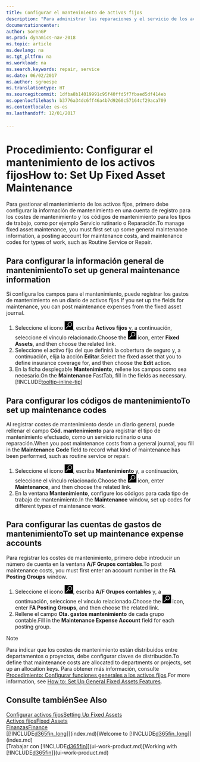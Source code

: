 ```yaml
---
title: Configurar el mantenimiento de activos fijos
description: "Para administrar las reparaciones y el servicio de los activos fijos, puede especificar información de mantenimiento general, códigos para el tipo de trabajo y una cuenta de mayor para costes."
documentationcenter: 
author: SorenGP
ms.prod: dynamics-nav-2018
ms.topic: article
ms.devlang: na
ms.tgt_pltfrm: na
ms.workload: na
ms.search.keywords: repair, service
ms.date: 06/02/2017
ms.author: sgroespe
ms.translationtype: HT
ms.sourcegitcommit: 1dfba8b14019991c95f40ffd5f7fbaed5df414eb
ms.openlocfilehash: b3776a34dc6ff46a4b7d9260c57164cf29aca709
ms.contentlocale: es-es
ms.lasthandoff: 12/01/2017

---
```

# <a name="how-to-set-up-fixed-asset-maintenance"></a><span data-ttu-id="d2e54-103">Procedimiento: Configurar el mantenimiento de los activos fijos</span><span class="sxs-lookup"><span data-stu-id="d2e54-103">How to: Set Up Fixed Asset Maintenance</span></span>
<span data-ttu-id="d2e54-104">Para gestionar el mantenimiento de los activos fijos, primero debe configurar la información de mantenimiento en una cuenta de registro para los costes de mantenimiento y los códigos de mantenimiento para los tipos de trabajo, como por ejemplo Servicio rutinario o Reparación.</span><span class="sxs-lookup"><span data-stu-id="d2e54-104">To manage fixed asset maintenance, you must first set up some general maintenance information, a posting account for maintenance costs, and maintenance codes for types of work, such as Routine Service or Repair.</span></span>

## <a name="to-set-up-general-maintenance-information"></a><span data-ttu-id="d2e54-105">Para configurar la información general de mantenimiento</span><span class="sxs-lookup"><span data-stu-id="d2e54-105">To set up general maintenance information</span></span>
<span data-ttu-id="d2e54-106">Si configura los campos para el mantenimiento, puede registrar los gastos de mantenimiento en un diario de activos fijos.</span><span class="sxs-lookup"><span data-stu-id="d2e54-106">If you set up the fields for maintenance, you can post maintenance expenses from the fixed asset journal.</span></span>

1. <span data-ttu-id="d2e54-107">Seleccione el icono ![Buscar página o informe](media/ui-search/search_small.png "icono Buscar página o informe"), escriba **Activos fijos** y, a continuación, seleccione el vínculo relacionado.</span><span class="sxs-lookup"><span data-stu-id="d2e54-107">Choose the ![Search for Page or Report](media/ui-search/search_small.png "Search for Page or Report icon") icon, enter **Fixed Assets**, and then choose the related link.</span></span>
2. <span data-ttu-id="d2e54-108">Seleccione el activo fijo del que definirá la cobertura de seguro y, a continuación, elija la acción **Editar**.</span><span class="sxs-lookup"><span data-stu-id="d2e54-108">Select the fixed asset that you to define insurance coverage for, and then choose the **Edit** action.</span></span>
3. <span data-ttu-id="d2e54-109">En la ficha desplegable **Mantenimiento**, rellene los campos como sea necesario.</span><span class="sxs-lookup"><span data-stu-id="d2e54-109">On the **Maintenance** FastTab, fill in the fields as necessary.</span></span> [!INCLUDE[tooltip-inline-tip](includes/tooltip-inline-tip_md.md)]

## <a name="to-set-up-maintenance-codes"></a><span data-ttu-id="d2e54-110">Para configurar los códigos de mantenimiento</span><span class="sxs-lookup"><span data-stu-id="d2e54-110">To set up maintenance codes</span></span>
<span data-ttu-id="d2e54-111">Al registrar costes de mantenimiento desde un diario general, puede rellenar el campo **Cód. mantenimiento** para registrar el tipo de mantenimiento efectuado, como un servicio rutinario o una reparación.</span><span class="sxs-lookup"><span data-stu-id="d2e54-111">When you post maintenance costs from a general journal, you fill in the **Maintenance Code** field to record what kind of maintenance has been performed, such as routine service or repair.</span></span>

1. <span data-ttu-id="d2e54-112">Seleccione el icono ![Buscar página o informe](media/ui-search/search_small.png "icono Buscar página o informe"), escriba **Mantenimiento** y, a continuación, seleccione el vínculo relacionado.</span><span class="sxs-lookup"><span data-stu-id="d2e54-112">Choose the ![Search for Page or Report](media/ui-search/search_small.png "Search for Page or Report icon") icon, enter **Maintenance**, and then choose the related link.</span></span>
2. <span data-ttu-id="d2e54-113">En la ventana **Mantenimiento**, configure los códigos para cada tipo de trabajo de mantenimiento.</span><span class="sxs-lookup"><span data-stu-id="d2e54-113">In the **Maintenance** window, set up codes for different types of maintenance work.</span></span>

## <a name="to-set-up-maintenance-expense-accounts"></a><span data-ttu-id="d2e54-114">Para configurar las cuentas de gastos de mantenimiento</span><span class="sxs-lookup"><span data-stu-id="d2e54-114">To set up maintenance expense accounts</span></span>
<span data-ttu-id="d2e54-115">Para registrar los costes de mantenimiento, primero debe introducir un número de cuenta en la ventana **A/F Grupos contables**.</span><span class="sxs-lookup"><span data-stu-id="d2e54-115">To post maintenance costs, you must first enter an account number in the **FA Posting Groups** window.</span></span>

1. <span data-ttu-id="d2e54-116">Seleccione el icono ![Buscar página o informe](media/ui-search/search_small.png "icono Buscar página o informe"), escriba **A/F Grupos contables** y, a continuación, seleccione el vínculo relacionado.</span><span class="sxs-lookup"><span data-stu-id="d2e54-116">Choose the ![Search for Page or Report](media/ui-search/search_small.png "Search for Page or Report icon") icon, enter **FA Posting Groups**, and then choose the related link.</span></span>
2. <span data-ttu-id="d2e54-117">Rellene el campo **Cta. gastos mantenimiento** de cada grupo contable.</span><span class="sxs-lookup"><span data-stu-id="d2e54-117">Fill in the **Maintenance Expense Account** field for each posting group.</span></span>

> [!NOTE]  
>   <span data-ttu-id="d2e54-118">Para indicar que los costes de mantenimiento están distribuidos entre departamentos o proyectos, debe configurar claves de distribución.</span><span class="sxs-lookup"><span data-stu-id="d2e54-118">To define that maintenance costs are allocated to departments or projects, set up an allocation keys.</span></span> <span data-ttu-id="d2e54-119">Para obtener más información, consulte [Procedimiento: Configurar funciones generales a los activos fijos](fa-how-setup-general.md).</span><span class="sxs-lookup"><span data-stu-id="d2e54-119">For more information, see [How to: Set Up General Fixed Assets Features](fa-how-setup-general.md).</span></span>

## <a name="see-also"></a><span data-ttu-id="d2e54-120">Consulte también</span><span class="sxs-lookup"><span data-stu-id="d2e54-120">See Also</span></span>
[<span data-ttu-id="d2e54-121">Configurar activos fijos</span><span class="sxs-lookup"><span data-stu-id="d2e54-121">Setting Up Fixed Assets</span></span>](fa-setup.md)  
[<span data-ttu-id="d2e54-122">Activos fijos</span><span class="sxs-lookup"><span data-stu-id="d2e54-122">Fixed Assets</span></span>](fa-manage.md)  
[<span data-ttu-id="d2e54-123">Finanzas</span><span class="sxs-lookup"><span data-stu-id="d2e54-123">Finance</span></span>](finance.md)  
<span data-ttu-id="d2e54-124">[[!INCLUDE[d365fin_long](includes/d365fin_long_md.md)]](index.md)</span><span class="sxs-lookup"><span data-stu-id="d2e54-124">[Welcome to [!INCLUDE[d365fin_long](includes/d365fin_long_md.md)]](index.md)</span></span>  
<span data-ttu-id="d2e54-125">[Trabajar con [!INCLUDE[d365fin](includes/d365fin_md.md)]](ui-work-product.md)</span><span class="sxs-lookup"><span data-stu-id="d2e54-125">[Working with [!INCLUDE[d365fin](includes/d365fin_md.md)]](ui-work-product.md)</span></span>

